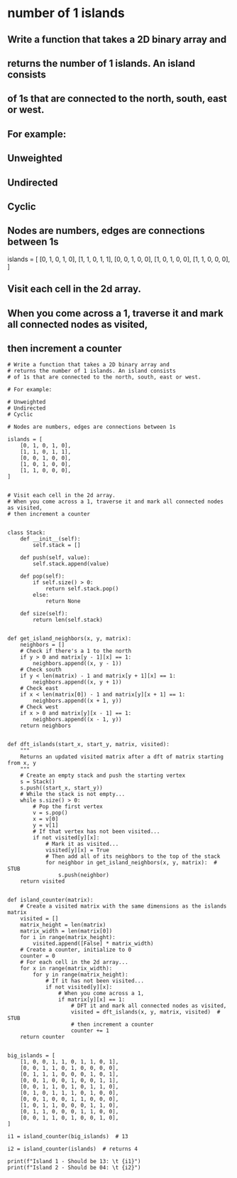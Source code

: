 # number of 1 islands

## Write a function that takes a 2D binary array and

## returns the number of 1 islands. An island consists

## of 1s that are connected to the north, south, east or west.

## For example:

## Unweighted

## Undirected

## Cyclic

## Nodes are numbers, edges are connections between 1s

islands = \[ \[0, 1, 0, 1, 0\], \[1, 1, 0, 1, 1\], \[0, 0, 1, 0, 0\], \[1, 0, 1, 0, 0\], \[1, 1, 0, 0, 0\], \]

## Visit each cell in the 2d array.

## When you come across a 1, traverse it and mark all connected nodes as visited,

## then increment a counter

    # Write a function that takes a 2D binary array and
    # returns the number of 1 islands. An island consists
    # of 1s that are connected to the north, south, east or west.

    # For example:

    # Unweighted
    # Undirected
    # Cyclic

    # Nodes are numbers, edges are connections between 1s

    islands = [
        [0, 1, 0, 1, 0],
        [1, 1, 0, 1, 1],
        [0, 0, 1, 0, 0],
        [1, 0, 1, 0, 0],
        [1, 1, 0, 0, 0],
    ]


    # Visit each cell in the 2d array.
    # When you come across a 1, traverse it and mark all connected nodes as visited,
    # then increment a counter


    class Stack:
        def __init__(self):
            self.stack = []

        def push(self, value):
            self.stack.append(value)

        def pop(self):
            if self.size() > 0:
                return self.stack.pop()
            else:
                return None

        def size(self):
            return len(self.stack)


    def get_island_neighbors(x, y, matrix):
        neighbors = []
        # Check if there's a 1 to the north
        if y > 0 and matrix[y - 1][x] == 1:
            neighbors.append((x, y - 1))
        # Check south
        if y < len(matrix) - 1 and matrix[y + 1][x] == 1:
            neighbors.append((x, y + 1))
        # Check east
        if x < len(matrix[0]) - 1 and matrix[y][x + 1] == 1:
            neighbors.append((x + 1, y))
        # Check west
        if x > 0 and matrix[y][x - 1] == 1:
            neighbors.append((x - 1, y))
        return neighbors


    def dft_islands(start_x, start_y, matrix, visited):
        """
        Returns an updated visited matrix after a dft of matrix starting from x, y
        """
        # Create an empty stack and push the starting vertex
        s = Stack()
        s.push((start_x, start_y))
        # While the stack is not empty...
        while s.size() > 0:
            # Pop the first vertex
            v = s.pop()
            x = v[0]
            y = v[1]
            # If that vertex has not been visited...
            if not visited[y][x]:
                # Mark it as visited...
                visited[y][x] = True
                # Then add all of its neighbors to the top of the stack
                for neighbor in get_island_neighbors(x, y, matrix):  # STUB
                    s.push(neighbor)
        return visited


    def island_counter(matrix):
        # Create a visited matrix with the same dimensions as the islands matrix
        visited = []
        matrix_height = len(matrix)
        matrix_width = len(matrix[0])
        for i in range(matrix_height):
            visited.append([False] * matrix_width)
        # Create a counter, initialize to 0
        counter = 0
        # For each cell in the 2d array...
        for x in range(matrix_width):
            for y in range(matrix_height):
                # If it has not been visited...
                if not visited[y][x]:
                    # When you come across a 1,
                    if matrix[y][x] == 1:
                        # DFT it and mark all connected nodes as visited,
                        visited = dft_islands(x, y, matrix, visited)  # STUB
                        # then increment a counter
                        counter += 1
        return counter


    big_islands = [
        [1, 0, 0, 1, 1, 0, 1, 1, 0, 1],
        [0, 0, 1, 1, 0, 1, 0, 0, 0, 0],
        [0, 1, 1, 1, 0, 0, 0, 1, 0, 1],
        [0, 0, 1, 0, 0, 1, 0, 0, 1, 1],
        [0, 0, 1, 1, 0, 1, 0, 1, 1, 0],
        [0, 1, 0, 1, 1, 1, 0, 1, 0, 0],
        [0, 0, 1, 0, 0, 1, 1, 0, 0, 0],
        [1, 0, 1, 1, 0, 0, 0, 1, 1, 0],
        [0, 1, 1, 0, 0, 0, 1, 1, 0, 0],
        [0, 0, 1, 1, 0, 1, 0, 0, 1, 0],
    ]

    i1 = island_counter(big_islands)  # 13

    i2 = island_counter(islands)  # returns 4

    print(f"Island 1 - Should be 13: \t {i1}")
    print(f"Island 2 - Should be 04: \t {i2}")
